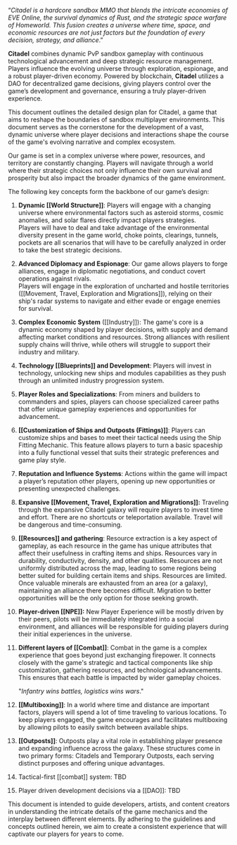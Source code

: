 
“_Citadel is a hardcore sandbox MMO that blends the intricate economies of EVE Online, the survival dynamics of Rust, and the strategic space warfare of Homeworld. This fusion creates a universe where time, space, and economic resources are not just factors but the foundation of every decision, strategy, and alliance_.”

**Citadel** combines dynamic PvP sandbox gameplay with continuous technological advancement and deep strategic resource management. Players influence the evolving universe through exploration, espionage, and a robust player-driven economy. Powered by blockchain, **Citadel** utilizes a DAO for decentralized game decisions, giving players control over the game’s development and governance, ensuring a truly player-driven experience.

This document outlines the detailed design plan for Citadel, a game that aims to reshape the boundaries of sandbox multiplayer environments. This document serves as the cornerstone for the development of a vast, dynamic universe where player decisions and interactions shape the course of the game's evolving narrative and complex ecosystem.

Our game is set in a complex universe where power, resources, and territory are constantly changing. Players will navigate through a world where their strategic choices not only influence their own survival and prosperity but also impact the broader dynamics of the game environment.

The following key concepts form the backbone of our game’s design:

1. **Dynamic [[World Structure]]**: 
    Players will engage with a changing universe where environmental factors such as asteroid storms, cosmic anomalies, and solar flares directly impact players strategies.  
	Players will have to deal and take advantage of the environmental diversity present in the game world, choke points, clearings, tunnels, pockets are all scenarios that will have to be carefully analyzed in order to take the best strategic decisions.
    
2. **Advanced Diplomacy and Espionage**: 
    Our game allows players to forge alliances, engage in diplomatic negotiations, and conduct covert operations against rivals.  
    Players will engage in the exploration of uncharted and hostile territories
    ([[Movement, Travel, Exploration and Migrations]]), relying on their ship's radar systems to navigate and either evade or engage enemies for survival.
    
3. **Complex Economic System** ([[Industry]]): 
    The game's core is a dynamic economy shaped by player decisions, with supply and demand affecting market conditions and resources. Strong alliances with resilient supply chains will thrive, while others will struggle to support their industry and military.
    
4. **Technology [[Blueprints]] and Development**: 
    Players will invest in technology, unlocking new ships and modules capabilities as they push through an unlimited industry progression system.
    
5. **Player Roles and Specializations**: 
    From miners and builders to commanders and spies, players can choose specialized career paths that offer unique gameplay experiences and opportunities for advancement.
    
6. **[[Customization of Ships and Outposts (Fittings)]]**: 
    Players can customize ships and bases to meet their tactical needs using the Ship Fitting Mechanic. This feature allows players to turn a basic spaceship into a fully functional vessel that suits their strategic preferences and game play style.
    
7. **Reputation and Influence Systems**: 
    Actions within the game will impact a player’s reputation other players, opening up new opportunities or presenting unexpected challenges.
    
8. **Expansive [[Movement, Travel, Exploration and Migrations]]:** 
    Traveling through the expansive Citadel galaxy will require players to invest time and effort. There are no shortcuts or teleportation available. Travel will be dangerous and time-consuming.
    
9. **[[Resources]] and gathering**: 
    Resource extraction is a key aspect of gameplay, as each resource in the game has unique attributes that affect their usefulness in crafting items and ships. Resources vary in durability, conductivity, density, and other qualities. Resources are not uniformly distributed across the map, leading to some regions being better suited for building certain items and ships.  Resources are limited. Once valuable minerals are exhausted from an area (or a galaxy), maintaining an alliance there becomes difficult. Migration to better opportunities will be the only option for those seeking growth.
    
10. **Player-driven [[NPE]]:** 
	New Player Experience will be mostly driven by their peers, pilots will be immediately integrated into a social environment, and alliances will be responsible for guiding players during their initial experiences in the universe.
    
11. **Different layers of [[Combat]]**: 
	Combat in the game is a complex experience that goes beyond just exchanging firepower. It connects closely with the game's strategic and tactical components like ship customization, gathering resources, and technological advancements. This ensures that each battle is impacted by wider gameplay choices.
    
    "*Infantry wins battles, logistics wins wars*."
    
12. **[[Multiboxing]]**: 
    In a world where time and distance are important factors, players will spend a lot of time traveling to various locations. To keep players engaged, the game encourages and facilitates multiboxing by allowing pilots to easily switch between available ships.
    
13. **[[Outposts]]**: 
    Outposts play a vital role in establishing player presence and expanding influence across the galaxy. These structures come in two primary forms: Citadels and Temporary Outposts, each serving distinct purposes and offering unique advantages. 
    
14. Tactical-first [[combat]] system:  TBD
15. Player driven development decisions via a [[DAO]]: TBD


This document is intended to guide developers, artists, and content creators in understanding the intricate details of the game mechanics and the interplay between different elements. By adhering to the guidelines and concepts outlined herein, we aim to create a consistent experience that will captivate our players for years to come.








